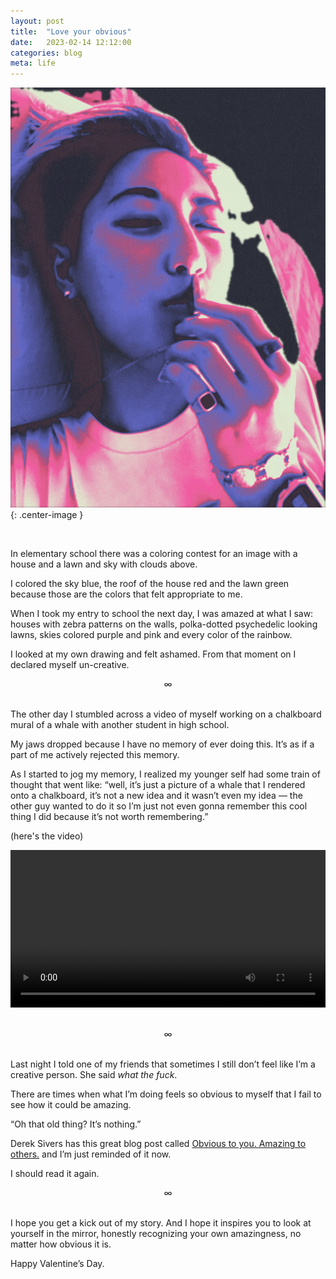 ```yaml
---
layout: post
title:  "Love your obvious"
date:   2023-02-14 12:12:00
categories: blog
meta: life
---
```


![obvious](/images/obvious.jpg){: .center-image }

<br />

In elementary school there was a coloring contest for an image with a house and a lawn and sky with clouds above.

I colored the sky blue, the roof of the house red and the lawn green because those are the colors that felt appropriate to me.

When I took my entry to school the next day, I was amazed at what I saw: houses with zebra patterns on the walls, polka-dotted psychedelic looking lawns, skies colored purple and pink and every color of the rainbow.

I looked at my own drawing and felt ashamed. From that moment on I declared myself un-creative.
<br />
<div align="center"> ∞ </div>
<br />

The other day I stumbled across a video of myself working on a chalkboard mural of a whale with another student in high school.

My jaws dropped because I have no memory of ever doing this. It’s as if a part of me actively rejected this memory.

As I started to jog my memory, I realized my younger self had some train of thought that went like: “well, it’s just a picture of a whale that I rendered onto a chalkboard, it’s not a new idea and it wasn’t even my idea — the other guy wanted to do it so I’m just not even gonna remember this cool thing I did because it’s not worth remembering.”

(here's the video)

<video controls="controls" src="https://video.fmid1-3.fna.fbcdn.net/v/t42.1790-2/1301045_10201474309918077_12648_n.mp4?_nc_cat=103&ccb=1-7&_nc_sid=985c63&efg=eyJybHIiOjY3NiwicmxhIjoxMDQxLCJ2ZW5jb2RlX3RhZyI6InNkIn0%3D&_nc_ohc=F86aIm0PzTQAX_DLfEp&rl=676&vabr=376&_nc_ht=video.fmid1-3.fna&oh=00_AfAU0hQaAXE9yzwytu2hhLgowA8JulGGQX5F9KifTFeNvQ&oe=63EBFCB2" width="100%"></video>

<br />
<div align="center"> ∞ </div>
<br />

Last night I told one of my friends that sometimes I still don’t feel like I’m a creative person. She said *what the fuck*.

There are times when what I’m doing feels so obvious to myself that I fail to see how it could be amazing.

“Oh that old thing? It’s nothing.”

Derek Sivers has this great blog post called [Obvious to you. Amazing to others.](https://sive.rs/obvious) and I’m just reminded of it now.

I should read it again.
<br />
<div align="center"> ∞ </div>
<br />

I hope you get a kick out of my story. And I hope it inspires you to look at yourself in the mirror, honestly recognizing your own amazingness, no matter how obvious it is.

Happy Valentine’s Day.
